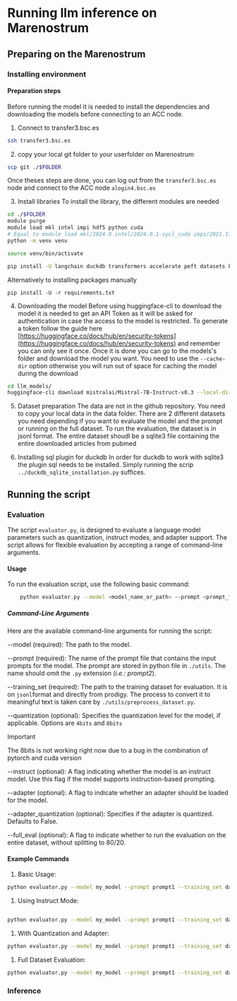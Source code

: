 # Running llm inference on Marenostrum

## Preparing on the Marenostrum

### Installing environment
#### Preparation steps

Before running the model it is needed to install the dependencies and downloading the models before connecting to an ACC node.

1. Connect to transfer3.bsc.es

```bash
ssh transfer3.bsc.es
```

2. copy your local git folder to your userfolder on Marenostrum

```bash
scp git ./$FOLDER
```

Once theses steps are done, you can log out from the `transfer3.bsc.es` node and connect to the ACC node `alogin4.bsc.es`

3. Install libraries
To install the library, the different modules are needed

```bash
cd ./$FOLDER
module purge
module load mkl intel impi hdf5 python cuda
# Equal to module load mkl/2024.0 intel/2024.0.1-sycl_cuda impi/2021.11 hdf5/1.14.1-2 python/3.12.1 cuda/12.2` at time of writing 2024-10-18
python -m venv venv

source venv/bin/activate

pip install -U langchain duckdb transformers accelerate peft datasets bitsandbytes rapidfuzz
```
Alternatively to installing packages manually
```
pip install -U -r requirements.txt
```

4. Downloading the model
Before using huggingface-cli to download the model it is needed to get an API Token as it will be asked for authentication in case the access to the model is restricted. 
To generate a token follow the guide here [https://huggingface.co/docs/hub/en/security-tokens](https://huggingface.co/docs/hub/en/security-tokens) and remember you can only see it once. 
Once it is done you can go to the models's folder and download the model you want. 
You need to use the `--cache-dir` option otherwise you will run out of space for caching the model during the download
```bash
cd llm_models/
huggingface-cli download mistralai/Mistral-7B-Instruct-v0.3 --local-dir ./mixtral_7b_instruct_v03 --cache-dir ./cache 
```

5. Dataset preparation
The data are not in the github repository. You need to copy your local data in the data folder.
There are 2 different datasets you need depending if you want to evaluate the model and the prompt or running on the full dataset. 
To run the evaluation, the dataset is in jsonl format. The entire dataset shoudl be a sqlite3 file containing the entire downloaded articles from pubmed

6. Installing sql plugin for duckdb
In order for duckdb to work with sqlite3 the plugin sql needs to be installed.
Simply running the scrip `../duckdb_sqlite_installation.py` suffices.


## Running the script

### Evaluation
The script `evaluator.py`, is designed to evaluate a language model parameters such as quantization, instruct modes, and adapter support. 
The script allows for flexible evaluation by accepting a range of command-line arguments.

#### Usage
To run the evaluation script, use the following basic command:

```bash
    python evaluator.py --model <model_name_or_path> --prompt <prompt_file_path> --training_set <training_set_path> [options]
```
##### Command-Line Arguments

Here are the available command-line arguments for running the script:

--model (required): The path to the model.

--prompt (required): The name of the prompt file that contains the input prompts for the model. The prompt are stored in python file in `./utils`. The name should omit the `.py` extension (*i.e.: prompt2*).

--training_set (required): The path to the training dataset for evaluation. It is on `jsonl`format and directly from prodigy. The process to convert it to meaningful text is taken care by `./utils/preprocess_dataset.py`.

--quantization (optional): Specifies the quantization level for the model, if applicable. Options are `4bits` and `8bits`
> [!IMPORTANT]
> The 8bits is not working right now due to a bug in the combination of pytorch and cuda version

--instruct (optional): A flag indicating whether the model is an instruct model. Use this flag if the model supports instruction-based prompting.

--adapter (optional): A flag to indicate whether an adapter should be loaded for the model.

--adapter_quantization (optional): Specifies if the adapter is quantized. Defaults to False.

--full_eval (optional): A flag to indicate whether to run the evaluation on the entire dataset, without splitting to 80/20.


#### Example Commands

1. Basic Usage:

```bash
python evaluator.py --model my_model --prompt prompt1 --training_set data/training_data/final_annotations_XXX.jsonl --instruct --adapter --quantization 4bits 
```

1. Using Instruct Mode:

```bash

python evaluator.py --model my_model --prompt prompt1 --training_set data/training_data/final_annotations_XXX.jsonl --instruct
```

1. With Quantization and Adapter:

```bash
python evaluator.py --model my_model --prompt prompt1 --training_set data/training_data/final_annotations_XXX.jsonl --instruct --adapter --quantization 4bits 
```

1. Full Dataset Evaluation:

```bash
python evaluator.py --model my_model --prompt prompt1 --training_set data/training_data/final_annotations_XXX.jsonl --full_eval
```


### Inference
